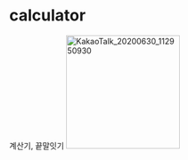 # calculator
계산기, 끝말잇기
<img width="204" alt="KakaoTalk_20200630_112950930" src="https://user-images.githubusercontent.com/62014934/86076786-a6eb8d00-bac5-11ea-827e-886b01096284.png">

